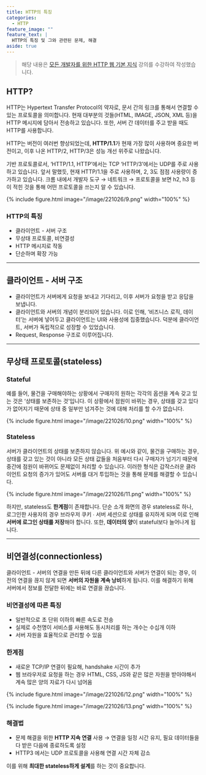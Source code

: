 ```yaml
---
title: HTTP의 특징
categories:
  - HTTP
feature_image: ""
feature_text: |
  HTTP의 특징 및 그와 관련된 문제, 해결
aside: true
---
```


> 해당 내용은 [모든 개발자를 위한 HTTP 웹 기본 지식](https://www.inflearn.com/course/http-웹-네트워크/dashboard) 강의를 수강하여 작성했습니다.

## HTTP?

HTTP는 Hypertext Transfer Protocol의 약자로, 문서 간의 링크를 통해서 연결할 수 있는 프로토콜을 의미합니다. 현재 대부분의 것들(HTML, IMAGE, JSON, XML 등)을 HTTP 메시지에 담아서 전송하고 있습니다. 또한, 서버 간 데이터를 주고 받을 때도 HTTP를 사용합니다.

HTTP는 버전이 여러번 향상되었는데, **HTTP/1.1**가 현재 가장 많이 사용하며 중요한 버전이고, 이후 나온 HTTP/2, HTTP/3은 성능 개선 위주로 나왔습니다.

기반 프로토콜로서, ‘HTTP/1.1, HTTP’에서는 TCP ‘HTTP/3’에서는 UDP를 주로 사용하고 있습니다. 앞서 말했듯, 현재 HTTP/1.1을 주로 사용하며, 2, 3도 점점 사용량이 증가하고 있습니다. 크롬 내에서 개발자 도구 → 네트워크 → 프로토콜을 보면 h2, h3 등이 적힌 것을 통해 어떤 프로토콜을 쓰는지 알 수 있습니다.

{% include figure.html image="/image/221026/9.png" width="100%" %}

### HTTP의 특징

- 클라이언트 - 서버 구조
- 무상태 프로토콜, 비연결성
- HTTP 메시지로 작동
- 단순하며 확장 가능

---

## 클라이언트 - 서버 구조

- 클라이언트가 서버에게 요청을 보내고 기다리고, 이후 서버가 요청을 받고 응답을 보냅니다.
- 클라이언트와 서버의 개념이 분리되어 있습니다. 이로 인해, ‘비즈니스 로직, 데이터’는 서버에 넣어두고 클라이언트는 UI와 사용성에 집중했습니다. 덕분에 클라이언트, 서버가 독립적으로 성장할 수 있었습니다.
- Request, Response 구조로 이루어집니다.

---

## 무상태 프로토콜(stateless)

### Stateful

예를 들어, 물건을 구매해야하는 상황에서 구매자의 원하는 각각의 옵션을 계속 갖고 있는 것은 ‘상태를 보존하는 것’입니다. 이 상황에서 점원이 바뀌는 경우, 상태를 갖고 있다가 없어지기 때문에 상태 중 일부만 넘겨주는 것에 대해 처리를 할 수가 없습니다.

{% include figure.html image="/image/221026/10.png" width="100%" %}

### Stateless

서버가 클라이언트의 상태를 보존하지 않습니다. 위 예시와 같이, 물건을 구매하는 경우, 상태를 갖고 있는 것이 아니라 모든 상태 값들을 처음부터 다시 구매자가 넘기기 때문에 중간에 점원이 바뀌어도 문제없이 처리할 수 있습니다. 이러한 형식은 갑작스러운 클라이언트 요청의 증가가 있어도 서버를 대거 투입하는 것을 통해 문제를 해결할 수 있습니다.

{% include figure.html image="/image/221026/11.png" width="100%" %}

하지만, stateless도 **한계점**이 존재합니다. 단순 소개 화면의 경우 stateless로 하나, 로그인한 사용자의 경우 브라우저 쿠키 ∙ 서버 세션으로 상태를 유지하게 되며 이로 인해 **서버에 로그인 상태를 저장**해야 합니다. 또한, **데이터의 양**이 stateful보다 늘어나게 됩니다.

---

## 비연결성(connectionless)

클라이언트 - 서버의 연결을 만든 뒤에 다른 클라이언트와 서버가 연결이 되는 경우, 이전의 연결을 끊지 않게 되면 **서버의 자원을 계속 낭비**하게 됩니다. 이를 해결하기 위해 서버에서 정보를 전달한 뒤에는 바로 연결을 끊습니다.

### 비연결성에 따른 특징

- 일반적으로 초 단위 이하의 빠른 속도로 전송
- 실제로 수천명이 서비스를 사용해도 동시처리를 하는 개수는 수십개 이하
- 서버 자원을 효율적으로 관리할 수 있음

### 한계점

- 새로운 TCP/IP 연결이 필요해, handshake 시간이 추가
- 웹 브라우저로 요청을 하는 경우 HTML, CSS, JS와 같은 많은 자원을 받아야해서 계속 많은 양의 자료가 다시 넘어옴

{% include figure.html image="/image/221026/12.png" width="100%" %}

{% include figure.html image="/image/221026/13.png" width="100%" %}

### 해결법

- 문제 해결을 위한 **HTTP 지속 연결** 사용 → 연결을 일정 시간 유지, 필요 데이터들을 다 받은 다음에 종료하도록 설정
- HTTP3 에서는 UDP 프로토콜을 사용해 연결 시간 자체 감소

이를 위해 **최대한 stateless하게 설계**를 하는 것이 중요합니다.
